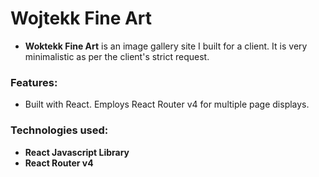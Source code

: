 # Wojtekk Fine Art

- **Woktekk Fine Art** is an image gallery site I built for a client. It is very minimalistic as per the client's strict request.

### Features:

  - Built with React. Employs React Router v4 for multiple page displays.

### Technologies used:

- **React Javascript Library**
- **React Router v4**
